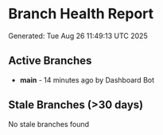 # Branch Health Report
Generated: Tue Aug 26 11:49:13 UTC 2025

## Active Branches
- **main** - 14 minutes ago by Dashboard Bot

## Stale Branches (>30 days)
No stale branches found
